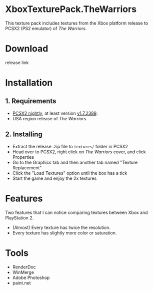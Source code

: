 # XboxTexturePack.TheWarriors
This texture pack includes textures from the Xbox platform release to PCSX2 (PS2 emulator) of *The Warriors*.

# Download
release link

# Installation
## 1. Requirements
* [PCSX2 nightly](https://pcsx2.net/downloads/#:~:text=Nightly%20Releases,-There), at least version [v1.7.2389](https://github.com/PCSX2/pcsx2/releases/tag/v1.7.2389).
* USA region release of *The Warriors*.

## 2. Installing
* Extract the release .zip file to `textures/` folder in PCSX2
* Head over to PCSX2, right click on *The Warriors* cover, and click Properties
* Go to the Graphics tab and then another tab named "Texture Replacement"
* Click the "Load Textures" option until the box has a tick
* Start the game and enjoy the 2x textures

# Features
Two features that I can notice comparing textures between Xbox and PlayStation 2.
* (Almost) Every texture has twice the resolution.
* Every texture has slightly more color or saturation.

# Tools
* RenderDoc
* WinMerge
* Adobe Photoshop
* paint.net
